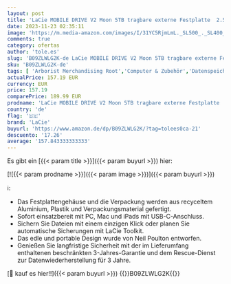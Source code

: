 ```yaml
---
layout: post
title: 'LaCie MOBILE DRIVE V2 Moon 5TB tragbare externe Festplatte  2.5 Zoll  Mac & PC  silber  inkl. 2 Jahre Rescue Service  Modellnr.: STLP5000400'
date: 2023-11-23 02:35:11
image: 'https://m.media-amazon.com/images/I/31YC5RjmLmL._SL500_._SL400_.jpg'
comments: true
category: ofertas
author: 'tole.es'
slug: 'B09ZLWLG2K-de LaCie MOBILE DRIVE V2 Moon 5TB tragbare externe Festplatte...'
sku: 'B09ZLWLG2K-de'
tags: [ 'Arborist Merchandising Root','Computer & Zubehör','Datenspeicher','Externe Datenspeicher','Externe Festplatten','PC gaming components','Self Service','Special Features Stores','a4cbee59-f823-40fe-831a-7de64f655f6f_0','a4cbee59-f823-40fe-831a-7de64f655f6f_9701','lacie','🇩🇪', ]
actualPrice: 157.19 EUR
currency: EUR
price: 157.19
comparePrice: 189.99 EUR
prodname: 'LaCie MOBILE DRIVE V2 Moon 5TB tragbare externe Festplatte  2.5 Zoll  Mac & PC  silber  inkl. 2 Jahre Rescue Service  Modellnr.: STLP5000400'
country: 'de'
flag: '🇩🇪'
brand: 'LaCie'
buyurl: 'https://www.amazon.de/dp/B09ZLWLG2K/?tag=tolees0ca-21'
descuento: '17.26'
average: '157.843333333333'
---
```


Es gibt ein [{{< param title >}}]({{< param buyurl >}}) hier:

[![{{< param prodname >}}]({{< param image >}})]({{< param buyurl >}})

ℹ️:

- Das Festplattengehäuse und die Verpackung werden aus recyceltem Aluminium, Plastik und Verpackungsmaterial gefertigt.
- Sofort einsatzbereit mit PC, Mac und iPads mit USB-C-Anschluss.
- Sichern Sie Dateien mit einem einzigen Klick oder planen Sie automatische Sicherungen mit LaCie Toolkit.
- Das edle und portable Design wurde von Neil Poulton entworfen.
- Genießen Sie langfristige Sicherheit mit der im Lieferumfang enthaltenen beschränkten 3-Jahres-Garantie und dem Rescue-Dienst zur Datenwiederherstellung für 3 Jahre.

[🛒 kauf es hier!!]({{< param buyurl >}})
{{<world>}}B09ZLWLG2K{{</world>}}
